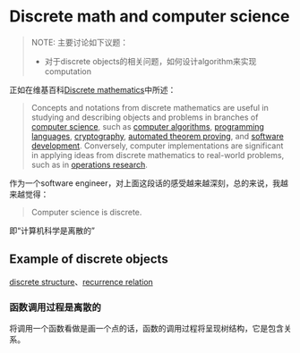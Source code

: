 # Discrete math and computer science

> NOTE: 主要讨论如下议题：
>
> - 对于discrete objects的相关问题，如何设计algorithm来实现computation

正如在维基百科[Discrete mathematics](https://en.wikipedia.org/wiki/Discrete_mathematics)中所述：

> Concepts and notations from discrete mathematics are useful in studying and describing objects and problems in branches of [computer science](https://en.wikipedia.org/wiki/Computer_science), such as [computer algorithms](https://en.wikipedia.org/wiki/Computer_algorithm), [programming languages](https://en.wikipedia.org/wiki/Programming_language), [cryptography](https://en.wikipedia.org/wiki/Cryptography), [automated theorem proving](https://en.wikipedia.org/wiki/Automated_theorem_proving), and [software development](https://en.wikipedia.org/wiki/Software_development). Conversely, computer implementations are significant in applying ideas from discrete mathematics to real-world problems, such as in [operations research](https://en.wikipedia.org/wiki/Operations_research).

作为一个software engineer，对上面这段话的感受越来越深刻，总的来说，我越来越觉得：

> Computer science is discrete.

即“计算机科学是离散的”



## Example of discrete objects

[discrete structure](./Structure/Discrete-structure.md)、[recurrence relation](./Guide/Induction-and-Recursion/Recursion/Recurrence-relation.md)



### 函数调用过程是离散的

将调用一个函数看做是画一个点的话，函数的调用过程将呈现树结构，它是包含关系。



